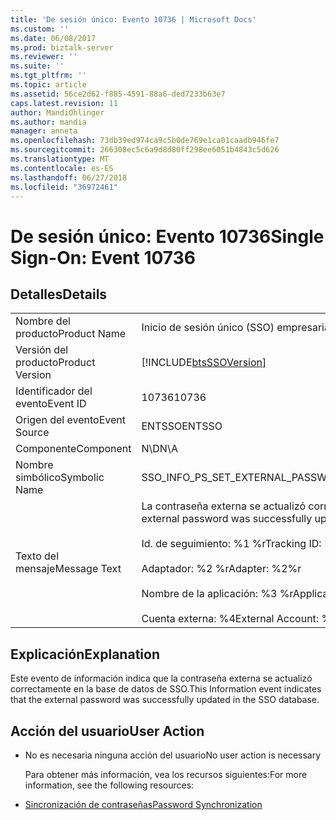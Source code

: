 ```yaml
---
title: 'De sesión único: Evento 10736 | Microsoft Docs'
ms.custom: ''
ms.date: 06/08/2017
ms.prod: biztalk-server
ms.reviewer: ''
ms.suite: ''
ms.tgt_pltfrm: ''
ms.topic: article
ms.assetid: 56ce2d62-f885-4591-88a6-ded7233b63e7
caps.latest.revision: 11
author: MandiOhlinger
ms.author: mandia
manager: anneta
ms.openlocfilehash: 73db39ed974ca9c5b0de769e1ca01caadb946fe7
ms.sourcegitcommit: 266308ec5c6a9d8d80ff298ee6051b4843c5d626
ms.translationtype: MT
ms.contentlocale: es-ES
ms.lasthandoff: 06/27/2018
ms.locfileid: "36972461"
---
```

# <a name="single-sign-on-event-10736"></a><span data-ttu-id="b54a6-102">De sesión único: Evento 10736</span><span class="sxs-lookup"><span data-stu-id="b54a6-102">Single Sign-On: Event 10736</span></span>
## <a name="details"></a><span data-ttu-id="b54a6-103">Detalles</span><span class="sxs-lookup"><span data-stu-id="b54a6-103">Details</span></span>  

|                 |                                                                                                                                                                                                   |
|-----------------|---------------------------------------------------------------------------------------------------------------------------------------------------------------------------------------------------|
|  <span data-ttu-id="b54a6-104">Nombre del producto</span><span class="sxs-lookup"><span data-stu-id="b54a6-104">Product Name</span></span>   |                                                                                     <span data-ttu-id="b54a6-105">Inicio de sesión único (SSO) empresarial</span><span class="sxs-lookup"><span data-stu-id="b54a6-105">Enterprise Single Sign-On</span></span>                                                                                     |
| <span data-ttu-id="b54a6-106">Versión del producto</span><span class="sxs-lookup"><span data-stu-id="b54a6-106">Product Version</span></span> |                                                                    [!INCLUDE[btsSSOVersion](../includes/btsssoversion-md.md)]                                                                     |
|    <span data-ttu-id="b54a6-107">Identificador del evento</span><span class="sxs-lookup"><span data-stu-id="b54a6-107">Event ID</span></span>     |                                                                                               <span data-ttu-id="b54a6-108">10736</span><span class="sxs-lookup"><span data-stu-id="b54a6-108">10736</span></span>                                                                                               |
|  <span data-ttu-id="b54a6-109">Origen del evento</span><span class="sxs-lookup"><span data-stu-id="b54a6-109">Event Source</span></span>   |                                                                                              <span data-ttu-id="b54a6-110">ENTSSO</span><span class="sxs-lookup"><span data-stu-id="b54a6-110">ENTSSO</span></span>                                                                                               |
|    <span data-ttu-id="b54a6-111">Componente</span><span class="sxs-lookup"><span data-stu-id="b54a6-111">Component</span></span>    |                                                                                                <span data-ttu-id="b54a6-112">N\D</span><span class="sxs-lookup"><span data-stu-id="b54a6-112">N\A</span></span>                                                                                                |
|  <span data-ttu-id="b54a6-113">Nombre simbólico</span><span class="sxs-lookup"><span data-stu-id="b54a6-113">Symbolic Name</span></span>  |                                                                                 <span data-ttu-id="b54a6-114">SSO_INFO_PS_SET_EXTERNAL_PASSWORD</span><span class="sxs-lookup"><span data-stu-id="b54a6-114">SSO_INFO_PS_SET_EXTERNAL_PASSWORD</span></span>                                                                                 |
|  <span data-ttu-id="b54a6-115">Texto del mensaje</span><span class="sxs-lookup"><span data-stu-id="b54a6-115">Message Text</span></span>   | <span data-ttu-id="b54a6-116">La contraseña externa se actualizó correctamente en la base de datos de SSO.%r</span><span class="sxs-lookup"><span data-stu-id="b54a6-116">The external password was successfully updated in the SSO database.%r</span></span><br /><br /> <span data-ttu-id="b54a6-117">Id. de seguimiento: %1 %r</span><span class="sxs-lookup"><span data-stu-id="b54a6-117">Tracking ID: %1%r</span></span><br /><br /> <span data-ttu-id="b54a6-118">Adaptador: %2 %r</span><span class="sxs-lookup"><span data-stu-id="b54a6-118">Adapter: %2%r</span></span><br /><br /> <span data-ttu-id="b54a6-119">Nombre de la aplicación: %3 %r</span><span class="sxs-lookup"><span data-stu-id="b54a6-119">Application Name: %3%r</span></span><br /><br /> <span data-ttu-id="b54a6-120">Cuenta externa: %4</span><span class="sxs-lookup"><span data-stu-id="b54a6-120">External Account: %4</span></span> |

## <a name="explanation"></a><span data-ttu-id="b54a6-121">Explicación</span><span class="sxs-lookup"><span data-stu-id="b54a6-121">Explanation</span></span>  
 <span data-ttu-id="b54a6-122">Este evento de información indica que la contraseña externa se actualizó correctamente en la base de datos de SSO.</span><span class="sxs-lookup"><span data-stu-id="b54a6-122">This Information event indicates that the external password was successfully updated in the SSO database.</span></span>  

## <a name="user-action"></a><span data-ttu-id="b54a6-123">Acción del usuario</span><span class="sxs-lookup"><span data-stu-id="b54a6-123">User Action</span></span>  

- <span data-ttu-id="b54a6-124">No es necesaria ninguna acción del usuario</span><span class="sxs-lookup"><span data-stu-id="b54a6-124">No user action is necessary</span></span>  

  <span data-ttu-id="b54a6-125">Para obtener más información, vea los recursos siguientes:</span><span class="sxs-lookup"><span data-stu-id="b54a6-125">For more information, see the following resources:</span></span>  

- [<span data-ttu-id="b54a6-126">Sincronización de contraseñas</span><span class="sxs-lookup"><span data-stu-id="b54a6-126">Password Synchronization</span></span>](../core/password-synchronization2.md)
